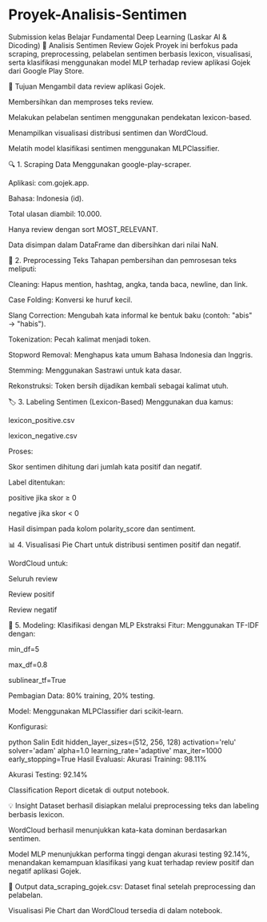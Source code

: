 # Proyek-Analisis-Sentimen
Submission kelas Belajar Fundamental Deep Learning (Laskar AI &amp; Dicoding)
🚖 Analisis Sentimen Review Gojek
Proyek ini berfokus pada scraping, preprocessing, pelabelan sentimen berbasis lexicon, visualisasi, serta klasifikasi menggunakan model MLP terhadap review aplikasi Gojek dari Google Play Store.

📌 Tujuan
Mengambil data review aplikasi Gojek.

Membersihkan dan memproses teks review.

Melakukan pelabelan sentimen menggunakan pendekatan lexicon-based.

Menampilkan visualisasi distribusi sentimen dan WordCloud.

Melatih model klasifikasi sentimen menggunakan MLPClassifier.

🔍 1. Scraping Data
Menggunakan google-play-scraper.

Aplikasi: com.gojek.app.

Bahasa: Indonesia (id).

Total ulasan diambil: 10.000.

Hanya review dengan sort MOST_RELEVANT.

Data disimpan dalam DataFrame dan dibersihkan dari nilai NaN.

🧹 2. Preprocessing Teks
Tahapan pembersihan dan pemrosesan teks meliputi:

Cleaning: Hapus mention, hashtag, angka, tanda baca, newline, dan link.

Case Folding: Konversi ke huruf kecil.

Slang Correction: Mengubah kata informal ke bentuk baku (contoh: "abis" → "habis").

Tokenization: Pecah kalimat menjadi token.

Stopword Removal: Menghapus kata umum Bahasa Indonesia dan Inggris.

Stemming: Menggunakan Sastrawi untuk kata dasar.

Rekonstruksi: Token bersih dijadikan kembali sebagai kalimat utuh.

🏷️ 3. Labeling Sentimen (Lexicon-Based)
Menggunakan dua kamus:

lexicon_positive.csv

lexicon_negative.csv

Proses:

Skor sentimen dihitung dari jumlah kata positif dan negatif.

Label ditentukan:

positive jika skor ≥ 0

negative jika skor < 0

Hasil disimpan pada kolom polarity_score dan sentiment.

📊 4. Visualisasi
Pie Chart untuk distribusi sentimen positif dan negatif.

WordCloud untuk:

Seluruh review

Review positif

Review negatif

🤖 5. Modeling: Klasifikasi dengan MLP
Ekstraksi Fitur:
Menggunakan TF-IDF dengan:

min_df=5

max_df=0.8

sublinear_tf=True

Pembagian Data:
80% training, 20% testing.

Model:
Menggunakan MLPClassifier dari scikit-learn.

Konfigurasi:

python
Salin
Edit
hidden_layer_sizes=(512, 256, 128)
activation='relu'
solver='adam'
alpha=1.0
learning_rate='adaptive'
max_iter=1000
early_stopping=True
Hasil Evaluasi:
Akurasi Training: 98.11%

Akurasi Testing: 92.14%

Classification Report dicetak di output notebook.

💡 Insight
Dataset berhasil disiapkan melalui preprocessing teks dan labeling berbasis lexicon.

WordCloud berhasil menunjukkan kata-kata dominan berdasarkan sentimen.

Model MLP menunjukkan performa tinggi dengan akurasi testing 92.14%, menandakan kemampuan klasifikasi yang kuat terhadap review positif dan negatif aplikasi Gojek.

💾 Output
data_scraping_gojek.csv: Dataset final setelah preprocessing dan pelabelan.

Visualisasi Pie Chart dan WordCloud tersedia di dalam notebook.
